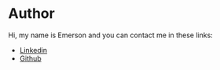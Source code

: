 # Author

Hi, my name is Emerson and you can contact me in these links:

- [Linkedin](https://www.linkedin.com/in/emerson-andrey-da-concei%C3%A7%C3%A3o-900633150/)
- [Github](https://github.com/Emersonandrey11?tab=repositories)
